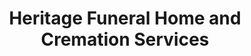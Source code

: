 ---
title: "Heritage Funeral Home and Cremation Services"
url: /callaway/heritage-funeral-home-and-cremation-services/
shop: Bestattungen
---